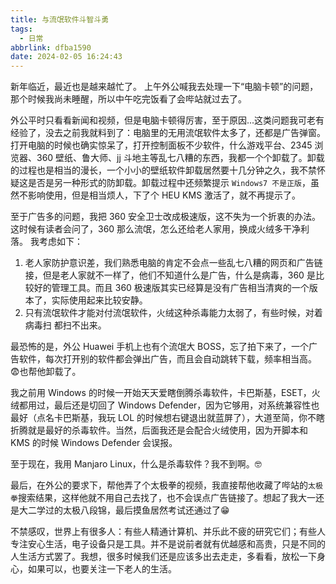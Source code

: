 ```yaml
---
title: 与流氓软件斗智斗勇
tags:
  - 日常
abbrlink: dfba1590
date: 2024-02-05 16:24:43
---
```


新年临近，最近也是越来越忙了。
上午外公喊我去处理一下“电脑卡顿”的问题，那个时候我尚未睡醒，所以中午吃完饭看了会哔站就过去了。

外公平时只看看新闻和视频，但是电脑卡顿得厉害，至于原因...这类问题我可老有经验了，没去之前我就料到了：电脑里的无用流氓软件太多了，还都是广告弹窗。
打开电脑的时候也确实惊呆了，打开控制面板不少软件，什么游戏平台、2345 浏览器、360 壁纸、鲁大师、jj 斗地主等乱七八糟的东西，我都一个个卸载了。卸载的过程也是相当的漫长，一个小小的壁纸软件卸载居然要十几分钟之久，我不禁怀疑这是否是另一种形式的防卸载。卸载过程中还频繁提示 `Windows7 不是正版`，虽然不影响使用，但是相当烦人，下了个 HEU KMS 激活了，就不再提示了。

至于广告多的问题，我把 360 安全卫士改成极速版，这不失为一个折衷的办法。
这时候有读者会问了，360 那么流氓，怎么还给老人家用，换成火绒多干净利落。
我考虑如下：
1. 老人家防护意识差，我们熟悉电脑的肯定不会点一些乱七八糟的网页和广告链接，但是老人家就不一样了，他们不知道什么是广告，什么是病毒，360 是比较好的管理工具。而且 360 极速版其实已经算是没有广告相当清爽的一个版本了，实际使用起来比较安静。
2. 只有流氓软件才能对付流氓软件，火绒这种杀毒能力太弱了，有些时候，对着病毒扫 都扫不出来。

最恐怖的是，外公 Huawei 手机上也有个流氓大 BOSS，忘了拍下来了，一个广告软件，每次打开别的软件都会弹出广告，而且会自动跳转下载，频率相当高。😨也帮他卸载了。

我之前用 Windows 的时候一开始天天爱瞎倒腾杀毒软件，卡巴斯基，ESET，火绒都用过，最后还是切回了 Windows Defender，因为它够用，对系统兼容性也最好（点名卡巴斯基，我玩 LOL 的时候想右键退出就蓝屏了），大道至简，你不瞎折腾就是最好的杀毒软件。当然，后面我还是会配合火绒使用，因为开脚本和 KMS 的时候 Windows Defender 会误报。

至于现在，我用 Manjaro Linux，什么是杀毒软件？我不到啊。🤓

最后，在外公的要求下，帮他弄了个太极拳的视频，我直接帮他收藏了哔站的`太极拳`搜索结果，这样他就不用自己去找了，也不会误点广告链接了。想起了我大一还是大二学过的太极八段锦，最后摸鱼居然考试还通过了😁

不禁感叹，世界上有很多人：有些人精通计算机、并乐此不疲的研究它们；有些人专注安心生活，电子设备只是工具。并不是说前者就有优越感和高贵，只是不同的人生活方式罢了。我想，很多时候我们还是应该多出去走走，多看看，放松一下身心，如果可以，也要关注一下老人的生活。
